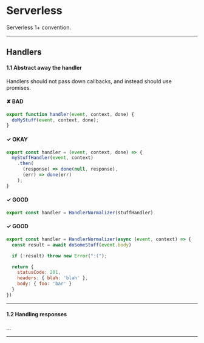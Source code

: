# Serverless

Serverless 1+ convention.

---

## Handlers

#### 1.1 Abstract away the handler

Handlers should not pass down callbacks, and instead should use promises.

#### ✘ BAD

```js
export function handler(event, context, done) {
  doMyStuff(event, context, done);
}
```


#### ✓ OKAY

```js
export const handler = (event, context, done) => {
  myStuffHandler(event, context)
    .then(
      (response) => done(null, response),
      (err) => done(err)
    );
}
```

#### ✓ GOOD

```js
export const handler = HandlerNormalizer(stuffHandler)
```

#### ✓ GOOD

```js
export const handler = HandlerNormalizer(async (event, context) => {
  const result = await doSomeStuff(event.body)

  if (!result) throw new Error(":(");

  return {
    statusCode: 201,
    headers: { blah: 'blah' },
    body: { foo: 'bar' }
  }
})
```

---

#### 1.2 Handling responses

...

---